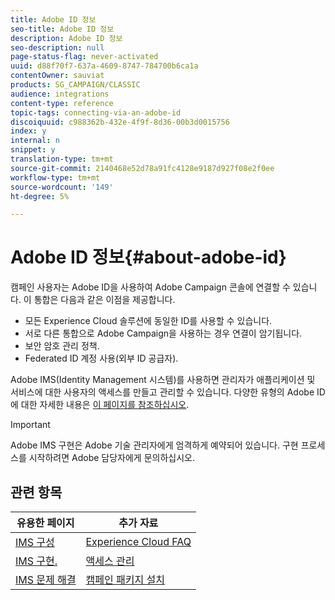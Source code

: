 ```yaml
---
title: Adobe ID 정보
seo-title: Adobe ID 정보
description: Adobe ID 정보
seo-description: null
page-status-flag: never-activated
uuid: d88f70f7-637a-4609-8747-784700b6ca1a
contentOwner: sauviat
products: SG_CAMPAIGN/CLASSIC
audience: integrations
content-type: reference
topic-tags: connecting-via-an-adobe-id
discoiquuid: c988362b-432e-4f9f-8d36-00b3d0015756
index: y
internal: n
snippet: y
translation-type: tm+mt
source-git-commit: 2140468e52d78a91fc4128e9187d927f08e2f0ee
workflow-type: tm+mt
source-wordcount: '149'
ht-degree: 5%

---
```



# Adobe ID 정보{#about-adobe-id}

캠페인 사용자는 Adobe ID을 사용하여 Adobe Campaign 콘솔에 연결할 수 있습니다. 이 통합은 다음과 같은 이점을 제공합니다.

* 모든 Experience Cloud 솔루션에 동일한 ID를 사용할 수 있습니다.
* 서로 다른 통합으로 Adobe Campaign을 사용하는 경우 연결이 암기됩니다.
* 보안 암호 관리 정책.
* Federated ID 계정 사용(외부 ID 공급자).

Adobe IMS(Identity Management 시스템)를 사용하면 관리자가 애플리케이션 및 서비스에 대한 사용자의 액세스를 만들고 관리할 수 있습니다. 다양한 유형의 Adobe ID에 대한 자세한 내용은 [이 페이지를 참조하십시오](https://helpx.adobe.com/enterprise/using/identity.html).

>[!IMPORTANT]
>
>Adobe IMS 구현은 Adobe 기술 관리자에게 엄격하게 예약되어 있습니다. 구현 프로세스를 시작하려면 Adobe 담당자에게 문의하십시오.

## 관련 항목

| 유용한 페이지 | 추가 자료 |
|---|---|
| [IMS 구성](../../integrations/using/configuring-ims.md) | [Experience Cloud FAQ](https://docs.adobe.com/content/help/en/core-services/interface/manage-users-and-products/faq.html) |
| [IMS 구현.](../../integrations/using/implementing-ims.md) | [액세스 관리](../../platform/using/access-management.md) |
| [IMS 문제 해결](../../integrations/using/ims-troubleshooting.md) | [캠페인 패키지 설치](../../installation/using/installing-campaign-standard-packages.md) |
